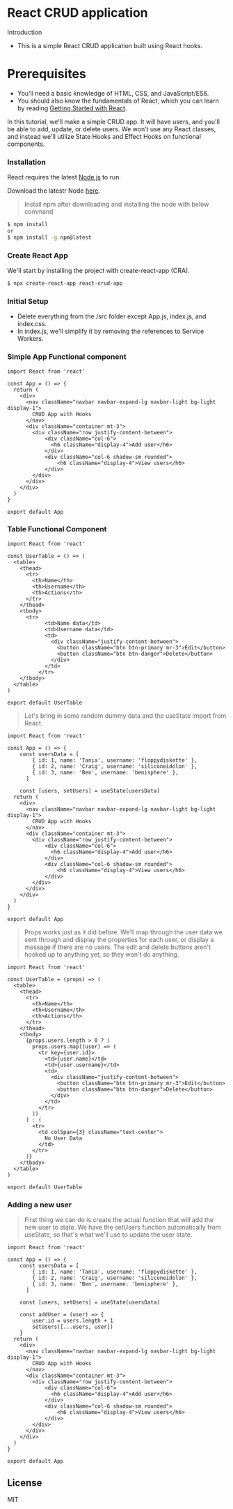 # React CRUD application

Introduction

- This is a simple React CRUD application built using React hooks.

# Prerequisites

- You'll need a basic knowledge of HTML, CSS, and JavaScript/ES6.
- You should also know the fundamentals of React, which you can learn by reading [Getting Started with React](https://www.taniarascia.com/getting-started-with-react/).

In this tutorial, we'll make a simple CRUD app. It will have users, and you'll be able to add, update, or delete users. We won't use any React classes, and instead we'll utilize State Hooks and Effect Hooks on functional components.

### Installation

React requires the latest [Node.js](https://nodejs.org/) to run.

Download the latestr Node [here](https://nodejs.org/en/download/).

> Install npm after downloading and installing the node with below command

```sh
$ npm install
or
$ npm install -g npm@latest
```

### Create React App

We'll start by installing the project with create-react-app (CRA).

```sh
$ npx create-react-app react-crud-app
```

### Initial Setup

- Delete everything from the /src folder except App.js, index.js, and index.css.
- In index.js, we'll simplify it by removing the references to Service Workers.

### Simple App Functional component

```
import React from 'react'

const App = () => {
  return (
    <div>
      <nav className="navbar navbar-expand-lg navbar-light bg-light display-1">
        CRUD App with Hooks
      </nav>
      <div className="container mt-3">
        <div className="row justify-content-between">
            <div className="col-6">
              <h6 className="display-4">Add user</h6>
            </div>
            <div className="col-6 shadow-sm rounded">
                <h6 className="display-4">View users</h6>
            </div>
        </div>
      </div>
    </div>
  )
}

export default App
```

### Table Functional Component

```
import React from 'react'

const UserTable = () => (
  <table>
    <thead>
      <tr>
        <th>Name</th>
        <th>Username</th>
        <th>Actions</th>
      </tr>
    </thead>
    <tbody>
      <tr>
            <td>Name data</td>
            <td>Username data</td>
            <td>
              <div className="justify-content-between">
                <button className="btn btn-primary mr-3">Edit</button>
                <button className="btn btn-danger">Delete</button>
              </div>
            </td>
          </tr>
    </tbody>
  </table>
)

export default UserTable
```

> Let's bring in some random dummy data and the useState import from React.

```
import React from 'react'

const App = () => {
    const usersData = [
        { id: 1, name: 'Tania', username: 'floppydiskette' },
        { id: 2, name: 'Craig', username: 'siliconeidolon' },
        { id: 3, name: 'Ben', username: 'benisphere' },
      ]

    const [users, setUsers] = useState(usersData)
  return (
    <div>
      <nav className="navbar navbar-expand-lg navbar-light bg-light display-1">
        CRUD App with Hooks
      </nav>
      <div className="container mt-3">
        <div className="row justify-content-between">
            <div className="col-6">
              <h6 className="display-4">Add user</h6>
            </div>
            <div className="col-6 shadow-sm rounded">
                <h6 className="display-4">View users</h6>
            </div>
        </div>
      </div>
    </div>
  )
}

export default App
```

> Props works just as it did before. We'll map through the user data we sent through and display the properties for each user, or display a message if there are no users. The edit and delete buttons aren't hooked up to anything yet, so they won't do anything.

```
import React from 'react'

const UserTable = (props) => (
  <table>
    <thead>
      <tr>
        <th>Name</th>
        <th>Username</th>
        <th>Actions</th>
      </tr>
    </thead>
    <tbody>
      {props.users.length > 0 ? (
        props.users.map((user) => (
          <tr key={user.id}>
            <td>{user.name}</td>
            <td>{user.username}</td>
            <td>
              <div className="justify-content-between">
                <button className="btn btn-primary mr-3">Edit</button>
                <button className="btn btn-danger">Delete</button>
              </div>
            </td>
          </tr>
        ))
      ) : (
        <tr>
          <td colSpan={3} className="text-center">
            No User Data
          </td>
        </tr>
      )}
    </tbody>
  </table>
)

export default UserTable
```

### Adding a new user

> First thing we can do is create the actual function that will add the new user to state. We have the setUsers function automatically from useState, so that's what we'll use to update the user state.

```
import React from 'react'

const App = () => {
    const usersData = [
        { id: 1, name: 'Tania', username: 'floppydiskette' },
        { id: 2, name: 'Craig', username: 'siliconeidolon' },
        { id: 3, name: 'Ben', username: 'benisphere' },
      ]

    const [users, setUsers] = useState(usersData)

    const addUser = (user) => {
        user.id = users.length + 1
        setUsers([...users, user])
    }
  return (
    <div>
      <nav className="navbar navbar-expand-lg navbar-light bg-light display-1">
        CRUD App with Hooks
      </nav>
      <div className="container mt-3">
        <div className="row justify-content-between">
            <div className="col-6">
              <h6 className="display-4">Add user</h6>
            </div>
            <div className="col-6 shadow-sm rounded">
                <h6 className="display-4">View users</h6>
            </div>
        </div>
      </div>
    </div>
  )
}

export default App
```

## License

MIT
